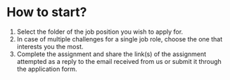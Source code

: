# How to start?
1. Select the folder of the job position you wish to apply for.
2. In case of multiple challenges for a single job role, choose the one that interests you the most.
3. Complete the assignment and share the link(s) of the assignment attempted as a reply to the email received from us or submit it through the application form.
